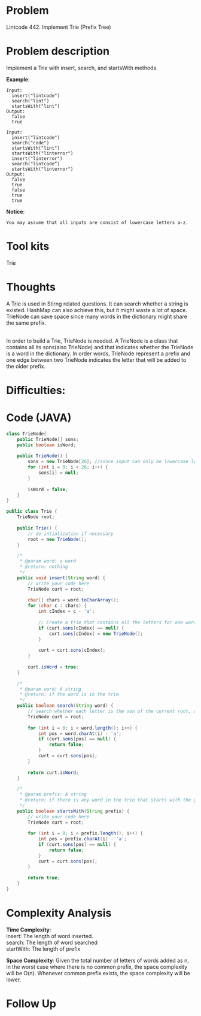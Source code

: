 # Problem
Lintcode 442. Implement Trie (Prefix Tree)

# Problem description
Implement a Trie with insert, search, and startsWith methods.



**Example**:
```
Input:
  insert("lintcode")
  search("lint")
  startsWith("lint")
Output:
  false
  true

```

```
Input:
  insert("lintcode")
  search("code")
  startsWith("lint")
  startsWith("linterror")
  insert("linterror")
  search("lintcode“)
  startsWith("linterror")
Output:
  false
  true
  false
  true
  true
```

**Notice**:
```
You may assume that all inputs are consist of lowercase letters a-z.
```
# Tool kits
Trie

# Thoughts
A Trie is used in Stirng related questions. It can search whether a string is existed. HashMap can also achieve this, but it might waste a lot of space. TrieNode can save space since many words in the dictionary might share the same prefix. <br/><br/>

In order to build a Trie, TrieNode is needed. A TrieNode is a class that contains all its sons(also TrieNode) and that indicates whether the TrieNode is a word in the dictionary. In order words, TrieNode represent a prefix and one edge between two TrieNode indicates the letter that will be added to the older prefix.

# Difficulties:


# Code (JAVA)
```java
class TrieNode{
    public TrieNode[] sons;
    public boolean isWord;
    
    public TrieNode() {
        sons = new TrieNode[26]; //since input can only be lowercase letters from a-z, son must be one of these 26 letters
        for (int i = 0; i < 26; i++) {
            sons[i] = null;
        }
        
        isWord = false;
    }
}

public class Trie {
    TrieNode root;
    
    public Trie() {
        // do intialization if necessary
        root = new TrieNode();
    }

    /*
     * @param word: a word
     * @return: nothing
     */
    public void insert(String word) {
        // write your code here
        TrieNode curt = root;
        
        char[] chars = word.toCharArray();
        for (char c : chars) {
            int cIndex = c - 'a';
            
            // Create a trie that contains all the letters for one word. If one letter is not existed, build the TrieNode
            if (curt.sons[cIndex] == null) {
                curt.sons[cIndex] = new TrieNode();
            }
            
            curt = curt.sons[cIndex];
        }
        
        curt.isWord = true;
    }

    /*
     * @param word: A string
     * @return: if the word is in the trie.
     */
    public boolean search(String word) {
        // search whether each letter is the son of the current root, and keep on moving root downwards
        TrieNode curt = root;
        
        for (int i = 0; i < word.length(); i++) {
            int pos = word.charAt(i) - 'a';
            if (curt.sons[pos] == null) {
                return false;
            }
            curt = curt.sons[pos];
        }
        
        return curt.isWord;
    }

    /*
     * @param prefix: A string
     * @return: if there is any word in the trie that starts with the given prefix.
     */
    public boolean startsWith(String prefix) {
        // write your code here
        TrieNode curt = root;
        
        for (int i = 0; i < prefix.length(); i++) {
            int pos = prefix.charAt(i) - 'a';
            if (curt.sons[pos] == null) {
                return false;
            }
            curt = curt.sons[pos];
        }
        
        return true;
    }
}

```

# Complexity Analysis
**Time Complexity**: <br/> insert: The length of word inserted. <br/> search: The length of word searched <br/> startWith: The length of prefix

**Space Complexity**: Given the total number of letters of words added as n, in the worst case where there is no common prefix, the space complexity will be O(n). Whenever common prefix exists, the space complexity will be lower.

# Follow Up

